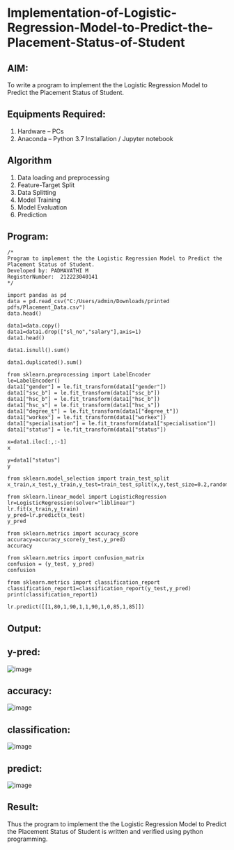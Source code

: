 # Implementation-of-Logistic-Regression-Model-to-Predict-the-Placement-Status-of-Student

## AIM:
To write a program to implement the the Logistic Regression Model to Predict the Placement Status of Student.

## Equipments Required:
1. Hardware – PCs
2. Anaconda – Python 3.7 Installation / Jupyter notebook

## Algorithm
1. Data loading and preprocessing
2. Feature-Target Split
3. Data Splitting
4. Model Training
5. Model Evaluation
6. Prediction
 
## Program:
```
/*
Program to implement the the Logistic Regression Model to Predict the Placement Status of Student.
Developed by: PADMAVATHI M
RegisterNumber:  212223040141
*/
```
```
import pandas as pd
data = pd.read_csv("C:/Users/admin/Downloads/printed pdfs/Placement_Data.csv")
data.head()

data1=data.copy()
data1=data1.drop(["sl_no","salary"],axis=1)
data1.head()

data1.isnull().sum()

data1.duplicated().sum()

from sklearn.preprocessing import LabelEncoder
le=LabelEncoder()
data1["gender"] = le.fit_transform(data1["gender"])
data1["ssc_b"] = le.fit_transform(data1["ssc_b"])
data1["hsc_b"] = le.fit_transform(data1["hsc_b"])
data1["hsc_s"] = le.fit_transform(data1["hsc_s"])
data1["degree_t"] = le.fit_transform(data1["degree_t"])
data1["workex"] = le.fit_transform(data1["workex"])
data1["specialisation"] = le.fit_transform(data1["specialisation"])
data1["status"] = le.fit_transform(data1["status"])

x=data1.iloc[:,:-1]
x

y=data1["status"]
y

from sklearn.model_selection import train_test_split
x_train,x_test,y_train,y_test=train_test_split(x,y,test_size=0.2,random_state=0)

from sklearn.linear_model import LogisticRegression
lr=LogisticRegression(solver="liblinear")
lr.fit(x_train,y_train)
y_pred=lr.predict(x_test)
y_pred

from sklearn.metrics import accuracy_score
accuracy=accuracy_score(y_test,y_pred)
accuracy

from sklearn.metrics import confusion_matrix
confusion = (y_test, y_pred)
confusion

from sklearn.metrics import classification_report
classification_report1=classification_report(y_test,y_pred)
print(classification_report1)

lr.predict([[1,80,1,90,1,1,90,1,0,85,1,85]])
```
## Output:
## y-pred:
![image](https://github.com/user-attachments/assets/b1bcea5f-0196-4dda-a4f7-5bbadbc43de9)

## accuracy:
![image](https://github.com/user-attachments/assets/3c121492-b807-4867-86d9-d737405f7315)

## classification:
![image](https://github.com/user-attachments/assets/0d6961bb-aede-409b-85dc-18de7b04843a)

## predict:
![image](https://github.com/user-attachments/assets/8fd01e62-f533-41be-8883-6a73e751cd30)

## Result:
Thus the program to implement the the Logistic Regression Model to Predict the Placement Status of Student is written and verified using python programming.
